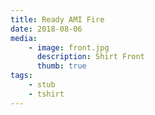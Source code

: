 ```yaml
---
title: Ready AMI Fire
date: 2018-08-06
media:
    - image: front.jpg
      description: Shirt Front
      thumb: true
tags:
    - stub
    - tshirt
---
```

